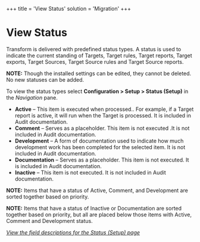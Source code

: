 +++
title = 'View Status'
solution = 'Migration'
+++

# View Status

Transform is delivered with predefined status types. A status is used to
indicate the current standing of Targets, Target rules, Target reports,
Target exports, Target Sources, Target Source rules and Target Source
reports.

**NOTE:** Though the installed settings can be edited, they cannot be
deleted. No new statuses can be added.

To view the status types select **Configuration \> Setup \> Status
(Setup)** in the *Navigation* pane.

  - <span style="font-weight: bold;">Active</span> – This item is
    executed when processed.. For example, if a Target report is active,
    it will run when the Target is processed. It is included in Audit
    documentation.
  - <span style="font-weight: bold;">Comment</span> – Serves as a
    placeholder. This item is not executed .It is not included in Audit
    documentation.
  - <span style="font-weight: bold;">Development</span> – A form of
    documentation used to indicate how much development work has been
    completed for the selected item. It is not included in Audit
    documentation.
  - <span style="font-weight: bold;">Documentation</span> – Serves as a
    placeholder. This item is not executed. It is included in Audit
    documentation.
  - <span style="font-weight: bold;">Inactive</span> – This item is not
    executed. It is not included in Audit documentation.

**NOTE:** Items that have a status of Active, Comment, and Development
are sorted together based on priority.

**NOTE:** Items that have a status of Inactive or Documentation are
sorted together based on priority, but all are placed below those items
with Active, Comment and Development status.

*[View the field descriptions for the Status (Setup)
page](../Page_Desc/Status_Setup)*
